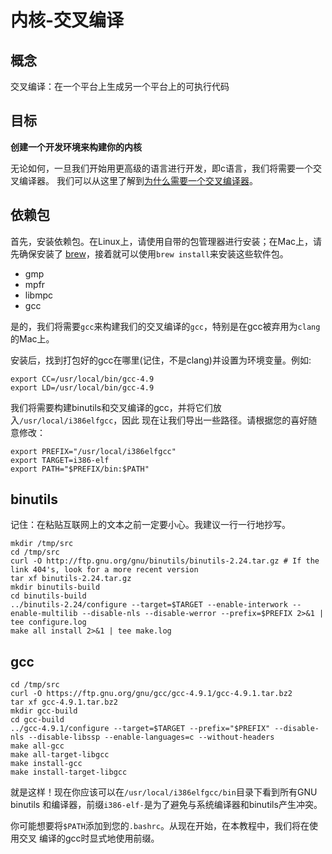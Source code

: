 # 内核-交叉编译


## 概念

交叉编译：在一个平台上生成另一个平台上的可执行代码


## 目标

**创建一个开发环境来构建你的内核**

无论如何，一旦我们开始用更高级的语言进行开发，即c语言，我们将需要一个交叉编译器。
我们可以从这里了解到[为什么需要一个交叉编译器](https://wiki.osdev.org/Why_do_I_need_a_Cross_Compiler)。


## 依赖包

首先，安装依赖包。在Linux上，请使用自带的包管理器进行安装；在Mac上，请先确保安装了
[brew](http://brew.sh/)，接着就可以使用`brew install`来安装这些软件包。

- gmp
- mpfr
- libmpc
- gcc

是的，我们将需要`gcc`来构建我们的交叉编译的`gcc`，特别是在gcc被弃用为`clang`的Mac上。

安装后，找到打包好的gcc在哪里(记住，不是clang)并设置为环境变量。例如:

```shell
export CC=/usr/local/bin/gcc-4.9
export LD=/usr/local/bin/gcc-4.9
```

我们将需要构建binutils和交叉编译的gcc，并将它们放入`/usr/local/i386elfgcc`，因此
现在让我们导出一些路径。请根据您的喜好随意修改：

```shell
export PREFIX="/usr/local/i386elfgcc"
export TARGET=i386-elf
export PATH="$PREFIX/bin:$PATH"
```


## binutils

记住：在粘贴互联网上的文本之前一定要小心。我建议一行一行地抄写。

```shell
mkdir /tmp/src
cd /tmp/src
curl -O http://ftp.gnu.org/gnu/binutils/binutils-2.24.tar.gz # If the link 404's, look for a more recent version
tar xf binutils-2.24.tar.gz
mkdir binutils-build
cd binutils-build
../binutils-2.24/configure --target=$TARGET --enable-interwork --enable-multilib --disable-nls --disable-werror --prefix=$PREFIX 2>&1 | tee configure.log
make all install 2>&1 | tee make.log
```


## gcc

```
cd /tmp/src
curl -O https://ftp.gnu.org/gnu/gcc/gcc-4.9.1/gcc-4.9.1.tar.bz2
tar xf gcc-4.9.1.tar.bz2
mkdir gcc-build
cd gcc-build
../gcc-4.9.1/configure --target=$TARGET --prefix="$PREFIX" --disable-nls --disable-libssp --enable-languages=c --without-headers
make all-gcc 
make all-target-libgcc 
make install-gcc 
make install-target-libgcc
```

就是这样！现在你应该可以在`/usr/local/i386elfgcc/bin`目录下看到所有GNU binutils
和编译器，前缀`i386-elf-`是为了避免与系统编译器和binutils产生冲突。

你可能想要将`$PATH`添加到您的`.bashrc`。从现在开始，在本教程中，我们将在使用交叉
编译的gcc时显式地使用前缀。
